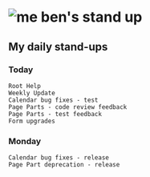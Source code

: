 # ![me](https://avatars2.githubusercontent.com/u/5232044?s=50&v=4) ben's stand up

## My daily stand-ups

### Today
   
    Root Help
    Weekly Update
    Calendar bug fixes - test
    Page Parts - code review feedback
    Page Parts - test feedback
    Form upgrades
    
### Monday

    Calendar bug fixes - release
    Page Part deprecation - release
